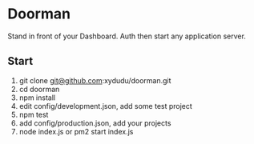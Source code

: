 # Doorman

Stand in front of your Dashboard. Auth then start any application server.

## Start
1. git clone git@github.com:xydudu/doorman.git
2. cd doorman
3. npm install
4. edit config/development.json, add some test project
5. npm test
6. add config/production.json, add your projects
7. node index.js or pm2 start index.js
